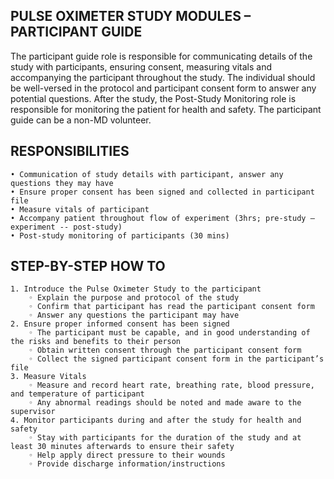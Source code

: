 ## PULSE OXIMETER STUDY MODULES – PARTICIPANT GUIDE
The participant guide role is responsible for communicating details of the study with participants, ensuring consent, measuring vitals and accompanying the participant throughout the study. The individual should be well-versed in the protocol and participant consent form to answer any potential questions. After the study, the Post-Study Monitoring role is responsible for monitoring the patient for health and safety. The participant guide can be a non-MD volunteer.

## RESPONSIBILITIES
    • Communication of study details with participant, answer any questions they may have
    • Ensure proper consent has been signed and collected in participant file
    • Measure vitals of participant 
    • Accompany patient throughout flow of experiment (3hrs; pre-study – experiment -- post-study)
    • Post-study monitoring of participants (30 mins)

## STEP-BY-STEP HOW TO
    1. Introduce the Pulse Oximeter Study to the participant 
        ◦ Explain the purpose and protocol of the study
        ◦ Confirm that participant has read the participant consent form
        ◦ Answer any questions the participant may have
    2. Ensure proper informed consent has been signed
        ◦ The participant must be capable, and in good understanding of the risks and benefits to their person
        ◦ Obtain written consent through the participant consent form
        ◦ Collect the signed participant consent form in the participant’s file
    3. Measure Vitals
        ◦ Measure and record heart rate, breathing rate, blood pressure, and temperature of participant
        ◦ Any abnormal readings should be noted and made aware to the supervisor
    4. Monitor participants during and after the study for health and safety
        ◦ Stay with participants for the duration of the study and at least 30 minutes afterwards to ensure their safety
        ◦ Help apply direct pressure to their wounds
        ◦ Provide discharge information/instructions 
